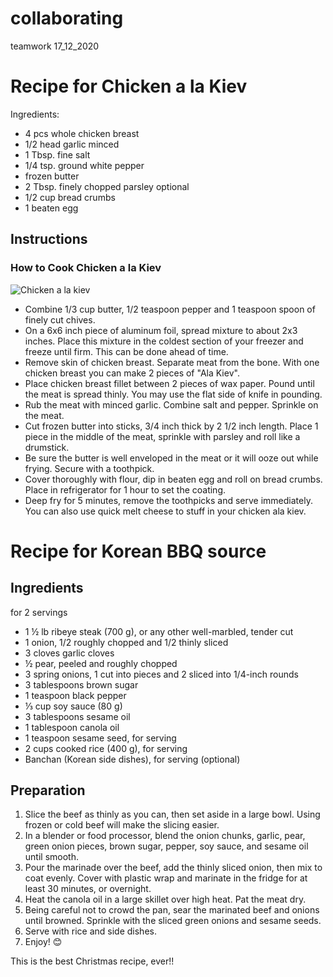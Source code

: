 # collaborating

teamwork 17_12_2020

# Recipe for Chicken a la Kiev

Ingredients:
  - 4 pcs whole chicken breast
  - 1/2 head garlic minced
  - 1 Tbsp. fine salt
  - 1/4 tsp. ground white pepper
  - frozen butter
  - 2 Tbsp. finely chopped parsley optional
  - 1/2 cup bread crumbs
  - 1 beaten egg

## Instructions
### How to Cook Chicken a la Kiev

![Chicken a la kiev](/images/kiev.jpeg)

  - Combine 1/3 cup butter, 1/2 teaspoon pepper and 1 teaspoon spoon of finely cut chives. 
  - On a 6x6 inch piece of aluminum foil, spread mixture to about 2x3 inches. Place this mixture in the coldest section of your freezer and freeze until firm. This can be done ahead of time.
  - Remove skin of chicken breast. Separate meat from the bone. With one chicken breast you can make 2 pieces of "Ala Kiev".
  - Place chicken breast fillet between 2 pieces of wax paper. Pound until the meat is spread thinly. You may use the flat side of knife in pounding.
  - Rub the meat with minced garlic. Combine salt and pepper. Sprinkle on the meat.
  - Cut frozen butter into sticks, 3/4 inch thick by 2 1/2 inch length. Place 1 piece in the middle of the meat, sprinkle with parsley and roll like a drumstick.
  - Be sure the butter is well enveloped in the meat or it will ooze out while frying. Secure with a toothpick.
  - Cover thoroughly with flour, dip in beaten egg and roll on bread crumbs. Place in refrigerator for 1 hour to set the coating.
  - Deep fry for 5 minutes, remove the toothpicks and serve immediately. You can also use quick melt cheese to stuff in your chicken ala kiev.

# Recipe for Korean BBQ source

## Ingredients
for 2 servings

* 1 ½ lb ribeye steak (700 g), or any other well-marbled, tender cut
* 1 onion, 1/2 roughly chopped and 1/2 thinly sliced
* 3 cloves garlic cloves
* ½ pear, peeled and roughly chopped
* 3 spring onions, 1 cut into pieces and 2 sliced into 1/4-inch rounds
* 3 tablespoons brown sugar
* 1 teaspoon black pepper
* ⅓ cup soy sauce (80 g)
* 3 tablespoons sesame oil
* 1 tablespoon canola oil
* 1 teaspoon sesame seed, for serving
* 2 cups cooked rice (400 g), for serving
* Banchan (Korean side dishes), for serving (optional)

## Preparation
1. Slice the beef as thinly as you can, then set aside in a large bowl. Using frozen or cold beef will make the slicing easier.
2.  In a blender or food processor, blend the onion chunks, garlic, pear, green onion pieces, brown sugar, pepper, soy sauce, and sesame oil until smooth.
3. Pour the marinade over the beef, add the thinly sliced onion, then mix to coat evenly. Cover with plastic wrap and marinate in the fridge for at least 30 minutes, or overnight.
4.  Heat the canola oil in a large skillet over high heat. Pat the meat dry.
5.  Being careful not to crowd the pan, sear the marinated beef and onions until browned. Sprinkle with the sliced green onions and sesame seeds.
6.  Serve with rice and side dishes.
7. Enjoy!
:blush:

This is the best Christmas recipe, ever!!